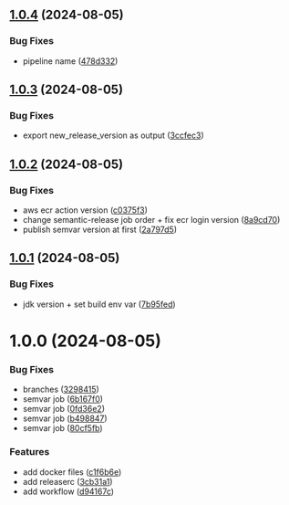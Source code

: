 ## [1.0.4](https://github.com/devopstechpro/Recipe-Management/compare/v1.0.3...v1.0.4) (2024-08-05)


### Bug Fixes

* pipeline name ([478d332](https://github.com/devopstechpro/Recipe-Management/commit/478d3328c347cb7a2deb4113ad1a86bd3f68f5e4))

## [1.0.3](https://github.com/devopstechpro/Recipe-Management/compare/v1.0.2...v1.0.3) (2024-08-05)


### Bug Fixes

* export new_release_version as output ([3ccfec3](https://github.com/devopstechpro/Recipe-Management/commit/3ccfec3bd0a4fc3cb6444b218af5cfa2e9432612))

## [1.0.2](https://github.com/devopstechpro/Recipe-Management/compare/v1.0.1...v1.0.2) (2024-08-05)


### Bug Fixes

* aws ecr action version ([c0375f3](https://github.com/devopstechpro/Recipe-Management/commit/c0375f33bb32fe01994dda219297055a18025323))
* change semantic-release job order + fix ecr login version ([8a9cd70](https://github.com/devopstechpro/Recipe-Management/commit/8a9cd706a82508b264f3dd0563171de8fbf8a785))
* publish semvar version at first ([2a797d5](https://github.com/devopstechpro/Recipe-Management/commit/2a797d5413ae17b65c208ad002ee2cb87c298d29))

## [1.0.1](https://github.com/devopstechpro/Recipe-Management/compare/v1.0.0...v1.0.1) (2024-08-05)


### Bug Fixes

* jdk version + set build env var ([7b95fed](https://github.com/devopstechpro/Recipe-Management/commit/7b95fed82bcb1ad22d878c8d0d511763283d66d6))

# 1.0.0 (2024-08-05)


### Bug Fixes

* branches ([3298415](https://github.com/devopstechpro/Recipe-Management/commit/32984152414901cbe87007ba994b79f722cc49f4))
* semvar job ([6b167f0](https://github.com/devopstechpro/Recipe-Management/commit/6b167f05ef051ec2d5a6042b9b7b2372f79d3cda))
* semvar job ([0fd36e2](https://github.com/devopstechpro/Recipe-Management/commit/0fd36e253da25d9d24a15a091fecb8ac9b2a2827))
* semvar job ([b498847](https://github.com/devopstechpro/Recipe-Management/commit/b4988478ccbfb3a0edb191d7be3bbd020a3da455))
* semvar job ([80cf5fb](https://github.com/devopstechpro/Recipe-Management/commit/80cf5fb9254bc2a5d13573738f357c2dea727b09))


### Features

* add docker files ([c1f6b6e](https://github.com/devopstechpro/Recipe-Management/commit/c1f6b6e8de15ecb02051f4e3194fab061e352f0c))
* add releaserc ([3cb31a1](https://github.com/devopstechpro/Recipe-Management/commit/3cb31a1dfc54cdecf4ad0260d44694c514f0ca50))
* add workflow ([d94167c](https://github.com/devopstechpro/Recipe-Management/commit/d94167c83e88f556d4aaef0b41efcc91ddfbeb53))
